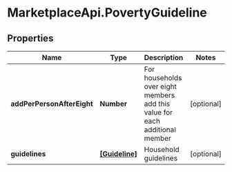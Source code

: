 # MarketplaceApi.PovertyGuideline

## Properties
Name | Type | Description | Notes
------------ | ------------- | ------------- | -------------
**addPerPersonAfterEight** | **Number** | For households over eight members add this value for each additional member | [optional] 
**guidelines** | [**[Guideline]**](Guideline.md) | Household guidelines | [optional] 


